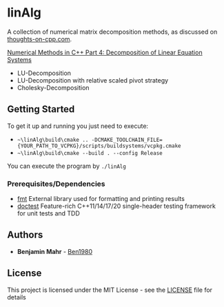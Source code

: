 # linAlg

A collection of numerical matrix decomposition methods, as discussed on [thoughts-on-cpp.com](https://thoughts-on-cpp.com).

[Numerical Methods in C++ Part 4: Decomposition of Linear Equation Systems](https://thoughts-on-cpp.com/2019/06/12/numerical-methods-with-c-part-4-introduction-into-decomposition-methods-of-linear-equation-systems)
- LU-Decomposition
- LU-Decomposition with relative scaled pivot strategy
- Cholesky-Decomposition

## Getting Started

To get it up and running you just need to execute:
- `~\linAlg\build\cmake .. -DCMAKE_TOOLCHAIN_FILE={YOUR_PATH_TO_VCPKG}/scripts/buildsystems/vcpkg.cmake`
- `~\linAlg\build\cmake --build . --config Release`

You can execute the program by `./linAlg`

### Prerequisites/Dependencies

- [fmt](http://fmtlib.net/latest/index.html) External library used for formatting and printing results
- [doctest](https://github.com/onqtam/doctest) Feature-rich C++11/14/17/20 single-header testing framework for unit tests and TDD

## Authors

* **Benjamin Mahr** - [Ben1980](https://github.com/Ben1980)

## License

This project is licensed under the MIT License - see the [LICENSE](LICENSE) file for details
